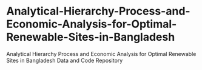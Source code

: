 # Analytical-Hierarchy-Process-and-Economic-Analysis-for-Optimal-Renewable-Sites-in-Bangladesh
Analytical Hierarchy Process and Economic Analysis for Optimal Renewable Sites in Bangladesh Data and Code Repository

